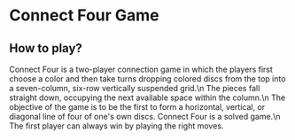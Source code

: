 # Connect Four Game

## How to play?
Connect Four is a two-player connection game in which the players first choose a color and then take turns dropping colored discs from the top into a seven-column, six-row vertically suspended grid.\n
The pieces fall straight down, occupying the next available space within the column.\n
The objective of the game is to be the first to form a horizontal, vertical, or diagonal line of four of one's own discs. Connect Four is a solved game.\n
The first player can always win by playing the right moves.
